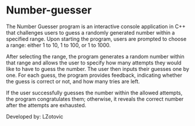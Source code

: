# Number-guesser

The Number Guesser program is an interactive console application in C++ that challenges users to guess a randomly generated number within a specified range. Upon starting the program, users are prompted to choose a range: either 1 to 10, 1 to 100, or 1 to 1000.

After selecting the range, the program generates a random number within that range and allows the user to specify how many attempts they would like to have to guess the number. The user then inputs their guesses one by one. For each guess, the program provides feedback, indicating whether the guess is correct or not, and how many tries are left.

If the user successfully guesses the number within the allowed attempts, the program congratulates them; otherwise, it reveals the correct number after the attempts are exhausted. 

Developed by: LZotovic
